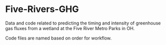 # Five-Rivers-GHG
Data and code related to predicting the timing and intensity of greenhouse gas fluxes from a wetland at the Five River Metro Parks in OH. 

Code files are named based on order for workflow. 
